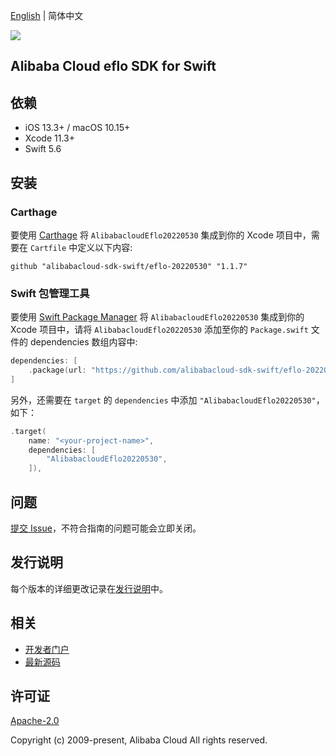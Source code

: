 [English](README.md) | 简体中文

![](https://aliyunsdk-pages.alicdn.com/icons/AlibabaCloud.svg)

## Alibaba Cloud eflo SDK for Swift

## 依赖

- iOS 13.3+ / macOS 10.15+
- Xcode 11.3+
- Swift 5.6

## 安装

### Carthage

要使用 [Carthage](https://github.com/Carthage/Carthage) 将 `AlibabacloudEflo20220530` 集成到你的 Xcode 项目中，需要在 `Cartfile` 中定义以下内容:

```ogdl
github "alibabacloud-sdk-swift/eflo-20220530" "1.1.7"
```

### Swift 包管理工具

要使用 [Swift Package Manager](https://swift.org/package-manager/) 将 `AlibabacloudEflo20220530` 集成到你的 Xcode 项目中，请将 `AlibabacloudEflo20220530` 添加至你的 `Package.swift` 文件的 dependencies 数组内容中:

```swift
dependencies: [
    .package(url: "https://github.com/alibabacloud-sdk-swift/eflo-20220530.git", from: "1.1.7")
]
```

另外，还需要在 `target` 的 `dependencies` 中添加 `"AlibabacloudEflo20220530"`，如下：

```swift
.target(
    name: "<your-project-name>",
    dependencies: [
        "AlibabacloudEflo20220530",
    ]),
```

## 问题

[提交 Issue](https://github.com/alibabacloud-sdk-swift/eflo-20220530/issues/new)，不符合指南的问题可能会立即关闭。

## 发行说明

每个版本的详细更改记录在[发行说明](./ChangeLog.txt)中。

## 相关

* [开发者门户](https://next.api.aliyun.com/home)
* [最新源码](https://github.com/alibabacloud-sdk-swift/eflo-20220530)

## 许可证

[Apache-2.0](http://www.apache.org/licenses/LICENSE-2.0)

Copyright (c) 2009-present, Alibaba Cloud All rights reserved.
